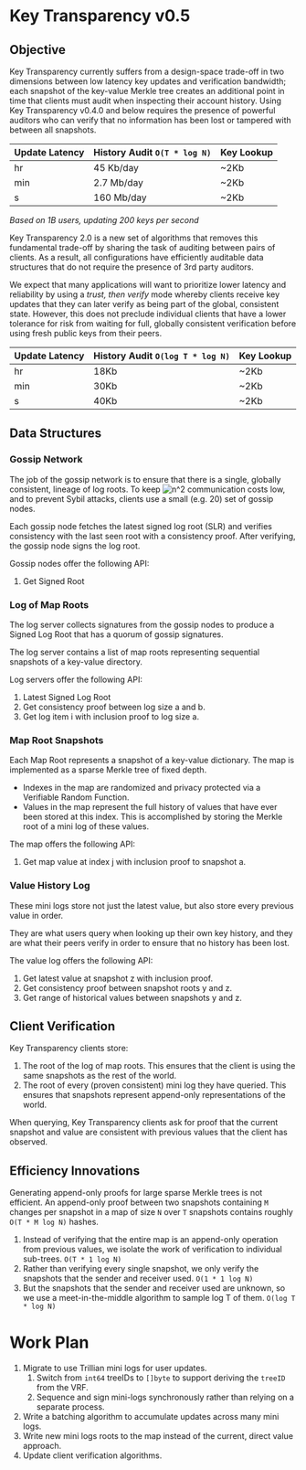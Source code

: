 # Key Transparency v0.5

## Objective

Key Transparency currently suffers from a design-space trade-off in two dimensions between
low latency key updates and verification bandwidth; each snapshot of the
key-value Merkle tree creates an additional point in time that clients must
audit when inspecting their account history.
Using Key Transparency v0.4.0 and below requires the presence of powerful
auditors who can verify that no information has been lost or tampered with between all snapshots.

| Update Latency | History Audit `O(T * log N)`  | Key Lookup |
|----------------|------------------|-------------|
| hr             | 45 Kb/day         | ~2Kb       |
| min            | 2.7 Mb/day        | ~2Kb       |
| s              | 160 Mb/day        | ~2Kb       |
*Based on 1B users, updating 200 keys per second*


Key Transparency 2.0 is a new set of algorithms that removes this fundamental trade-off by sharing
the task of auditing between pairs of clients. As a result, all configurations have efficiently
auditable data structures that do not require the presence of 3rd party auditors.

We expect that many applications will want to prioritize lower latency and
reliability by using a *trust, then verify* mode whereby clients receive key
updates that they can later verify as being part of the global, consistent
state.  However, this does not preclude individual clients that have a lower
tolerance for risk from waiting for full, globally consistent verification
before using fresh public keys from their peers.

| Update Latency | History Audit `O(log T * log N)` | Key Lookup |
|----------------|------------------|------------|
| hr             | 18Kb             | ~2Kb       |
| min            | 30Kb             | ~2Kb       |
| s              | 40Kb             | ~2Kb       |


## Data Structures

### Gossip Network
The job of the gossip network is to ensure that there is a single, globally consistent, lineage of log roots.
To keep ![n^2](https://render.githubusercontent.com/render/math?math=n%5E2) communication costs low, and to prevent Sybil attacks, clients use a small (e.g. 20) set of gossip nodes.

Each gossip node fetches the latest signed log root (SLR) and verifies
consistency with the last seen root with a consistency proof.
After verifying, the gossip node signs the log root.

Gossip nodes offer the following API:

1. Get Signed Root

### Log of Map Roots

The log server collects signatures from the gossip nodes to produce a Signed Log Root that has a quorum of gossip signatures.

The log server contains a list of map roots representing sequential snapshots of a key-value directory.

Log servers offer the following API:

1. Latest Signed Log Root
1. Get consistency proof between log size a and b.
1. Get log item i with inclusion proof to log size a.

### Map Root Snapshots
Each Map Root represents a snapshot of a key-value dictionary.
The map is implemented as a sparse Merkle tree of fixed depth.

* Indexes in the map are randomized and privacy protected via a Verifiable Random Function.
* Values in the map represent the full history of values that have ever been stored at this index. This is accomplished by storing the Merkle root of a mini log of these values.

The map offers the following API:

1. Get map value at index j with inclusion proof to snapshot a.

### Value History Log
These mini logs store not just the latest value, but also store every previous value in order.

They are what users query when looking up their own key history, and they are what their peers verify in order to ensure that no history has been lost.

The value log offers the following API:

1. Get latest value at snapshot z with inclusion proof.
1. Get consistency proof between snapshot roots y and z.
1. Get range of historical values between snapshots y and z.

## Client Verification

Key Transparency clients store:
1. The root of the log of map roots. This ensures that the client is using the same snapshots as the rest of the world.
1. The root of every (proven consistent) mini log they have queried. This ensures that snapshots represent append-only representations of the world.

When querying, Key Transparency clients ask for proof that the current snapshot and value are consistent with previous values that the client has observed.

## Efficiency Innovations

Generating append-only proofs for large sparse Merkle trees is not efficient.
An append-only proof between two snapshots containing `M` changes per snapshot in a map of size `N` over `T` snapshots contains roughly `O(T * M log N)` hashes.
1. Instead of verifying that the entire map is an append-only operation from previous values, we isolate the work of verification to individual sub-trees. `O(T * 1 log N)`
1. Rather than verifying every single snapshot, we only verify the snapshots that the sender and receiver used. `O(1 * 1 log N)`
1. But the snapshots that the sender and receiver used are unknown, so we use a meet-in-the-middle algorithm to sample log T of them. `O(log T * log N)`


# Work Plan

1. Migrate to use Trillian mini logs for user updates.
    1. Switch from `int64` treeIDs to `[]byte` to support deriving the `treeID` from the VRF.
    1. Sequence and sign mini-logs synchronously rather than relying on a separate process.
1. Write a batching algorithm to accumulate updates across many mini logs.
1. Write new mini logs roots to the map instead of the current, direct value approach.
1. Update client verification algorithms.

